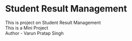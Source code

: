 # Student Result Management
This is project on Student Result Management<br>
This is a Mini Project <br>
Author - Varun Pratap Singh 
